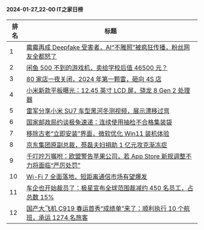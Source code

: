 #### 2024-01-27_22-00  IT之家日榜

| 排名 | 标题|
| --- | ---|
| 1 | [霉霉再成 Deepfake 受害者，AI“不雅照”被疯狂传播，粉丝网友全都怒了](https://www.ithome.com/0/747/520.htm) |
| 2 | [闲鱼 500 不到的游戏机，卖给学校后值 46500 元？](https://www.ithome.com/0/747/557.htm) |
| 3 | [80 家店一夜关闭，2024 年第一颗雷，砸向 4S 店](https://www.ithome.com/0/747/556.htm) |
| 4 | [小米新款平板曝光：12.45 英寸 LCD 屏，骁龙 8 Gen 2 处理器](https://www.ithome.com/0/747/575.htm) |
| 5 | [雷军分享小米 SU7 车型黑河冬测视频，展示漂移过弯](https://www.ithome.com/0/747/593.htm) |
| 6 | [国家邮政局约谈极兔速递：连续使用抽检不合格集装袋](https://www.ithome.com/0/747/516.htm) |
| 7 | [移除古老“立即安装”界面，微软优化 Win11 装机体验](https://www.ithome.com/0/747/570.htm) |
| 8 | [京东集团原副总裁，蔡磊夫妇捐助 1 亿元攻克渐冻症](https://www.ithome.com/0/747/567.htm) |
| 9 | [千叮咛万嘱咐：欧盟警告苹果公司，若 App Store 新规调整不力将面临“严厉处罚”](https://www.ithome.com/0/747/508.htm) |
| 10 | [Wi-Fi 7 全面落地，短距离通信市场有望爆发](https://www.ithome.com/0/747/561.htm) |
| 11 | [车企也开始裁员了：极星宣布全球范围裁减约 450 名员工，占总数 15%](https://www.ithome.com/0/747/515.htm) |
| 12 | [国产大飞机 C919 春运首秀“成绩单”来了：顺利执行 10 个航班，承运 1274 名旅客](https://www.ithome.com/0/747/591.htm) |

